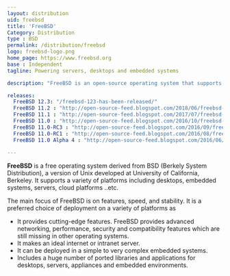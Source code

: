 ```yaml
---
layout: distribution
uid: freebsd
title: 'FreeBSD'
Category: Distribution
type : BSD
permalink: /distribution/freebsd
logo: freebsd-logo.png
home_page: https://www.freebsd.org
base : Independent
tagline: Powering servers, desktops and embedded systems

description: "FreeBSD is an open-source operating system that supports a variety of platforms with the key focus on features, speed, and stability"

releases:
  FreeBSD 12.3: "/freebsd-123-has-been-released/"
  FreeBSD 11.2 : "http://open-source-feed.blogspot.com/2018/06/freebsd-112-released-with-updated-gnome.html"
  FreeBSD 11.1 : "http://open-source-feed.blogspot.com/2017/07/freebsd-111-released-with-support-for.html"
  FreeBSD 11.0 : "http://open-source-feed.blogspot.com/2016/10/freebsd-110-release-is-available-now.html"
  FreeBSD 11.0-RC3 : "http://open-source-feed.blogspot.com/2016/09/freebsd-110-rc3-released.html"
  FreeBSD 11.0-RC1 : "http://open-source-feed.blogspot.com/2016/08/freebsd-110-rc1-released.html"
  FreeBSD 11.0 Alpha 4 : "http://open-source-feed.blogspot.com/2016/06/freebsd-110-alpha-4-is-available-now.html"
  
---
```


**FreeBSD** is a free operating system derived from BSD (Berkely System Distribution), a version of Unix developed at University of California, Berkeley. It supports a variety of platforms including desktops, embedded systems, servers, cloud platforms ..etc.

The main focus of FreeBSD is on features, speed, and stability. It is a preferred choice of deployment on a variety of platforms as
- It provides cutting-edge features. FreeBSD provides advanced networking, performance, security and compatibility features which are still missing in other operating systems.
- It makes an ideal internet or intranet server.
- It can be deployed in a simple to very complex embedded systems.
- Includes a huge number of ported libraries and applications for desktops, servers, appliances and embedded environments.
